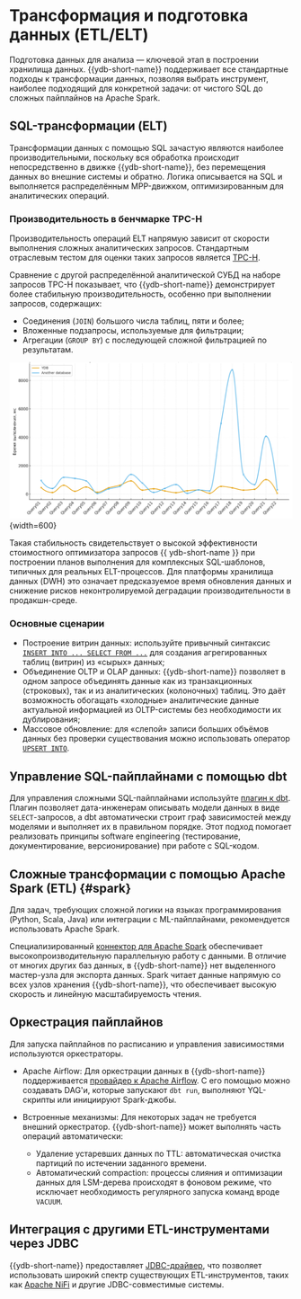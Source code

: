 # Трансформация и подготовка данных (ETL/ELT)

Подготовка данных для анализа — ключевой этап в построении хранилища данных. {{ydb-short-name}} поддерживает все стандартные подходы к трансформации данных, позволяя выбрать инструмент, наиболее подходящий для конкретной задачи: от чистого SQL до сложных пайплайнов на Apache Spark.

## SQL-трансформации (ELT)

Трансформации данных с помощью SQL зачастую являются наиболее производительными, поскольку вся обработка происходит непосредственно в движке {{ydb-short-name}}, без перемещения данных во внешние системы и обратно. Логика описывается на SQL и выполняется распределённым MPP-движком, оптимизированным для аналитических операций.

### Производительность в бенчмарке TPC-H

Производительность операций ELT напрямую зависит от скорости выполнения сложных аналитических запросов. Стандартным отраслевым тестом для оценки таких запросов является [TPC-H](https://www.tpc.org/tpch/).

Сравнение с другой распределённой аналитической СУБД на наборе запросов TPC-H показывает, что {{ydb-short-name}} демонстрирует более стабильную производительность, особенно при выполнении запросов, содержащих:

- Соединения (`JOIN`) большого числа таблиц, пяти и более;
- Вложенные подзапросы, используемые для фильтрации;
- Агрегации (`GROUP BY`) с последующей сложной фильтрацией по результатам.

![](_includes/ydb_vs_another.png){width=600}

Такая стабильность свидетельствует о высокой эффективности стоимостного оптимизатора запросов {{ ydb-short-name }} при построении планов выполнения для комплексных SQL-шаблонов, типичных для реальных ELT-процессов. Для платформы хранилища данных (DWH) это означает предсказуемое время обновления данных и снижение рисков неконтролируемой деградации производительности в продакшн-среде.

### Основные сценарии

- Построение витрин данных: используйте привычный синтаксис [`INSERT INTO ... SELECT FROM ...`](../../../../yql/reference/syntax/insert_into.md) для создания агрегированных таблиц (витрин) из «сырых» данных;
- Объединение OLTP и OLAP данных: {{ydb-short-name}} позволяет в одном запросе объединять данные как из транзакционных (строковых), так и из аналитических (колоночных) таблиц. Это даёт возможность обогащать «холодные» аналитические данные актуальной информацией из OLTP-системы без необходимости их дублирования;
- Массовое обновление: для «слепой» записи больших объёмов данных без проверки существования можно использовать оператор [`UPSERT INTO`](../../../../yql/reference/syntax/upsert_into.md).

## Управление SQL-пайплайнами с помощью dbt

Для управления сложными SQL-пайплайнами используйте [плагин к dbt](../../../../integrations/migration/dbt.md). Плагин позволяет дата-инженерам описывать модели данных в виде `SELECT`-запросов, а dbt автоматически строит граф зависимостей между моделями и выполняет их в правильном порядке. Этот подход помогает реализовать принципы software engineering (тестирование, документирование, версионирование) при работе с SQL-кодом.

## Сложные трансформации с помощью Apache Spark (ETL) {#spark}

Для задач, требующих сложной логики на языках программирования (Python, Scala, Java) или интеграции с ML-пайплайнами, рекомендуется использовать Apache Spark.

Специализированный [коннектор для Apache Spark](../../../../integrations/ingestion/spark.md) обеспечивает высокопроизводительную параллельную работу с данными. В отличие от многих других баз данных, в {{ydb-short-name}} нет выделенного мастер-узла для экспорта данных. Spark читает данные напрямую со всех узлов хранения {{ydb-short-name}}, что обеспечивает высокую скорость и линейную масштабируемость чтения.

## Оркестрация пайплайнов

Для запуска пайплайнов по расписанию и управления зависимостями используются оркестраторы.

- Apache Airflow: Для оркестрации данных в {{ydb-short-name}} поддерживается [провайдер к Apache Airflow](../../../../integrations/orchestration/airflow.md). С его помощью можно создавать DAG'и, которые запускают `dbt run`, выполняют YQL-скрипты или инициируют Spark-джобы.
- Встроенные механизмы: Для некоторых задач не требуется внешний оркестратор. {{ydb-short-name}} может выполнять часть операций автоматически:

    - Удаление устаревших данных по TTL: автоматическая очистка партиций по истечении заданного времени.
    - Автоматический сompaction: процессы слияния и оптимизации данных для LSM-дерева происходят в фоновом режиме, что исключает необходимость регулярного запуска команд вроде `VACUUM`.

## Интеграция с другими ETL-инструментами через JDBC

{{ydb-short-name}} предоставляет [JDBC-драйвер](../../../../reference/languages-and-apis/jdbc-driver/index.md), что позволяет использовать широкий спектр существующих ETL-инструментов, таких как [Apache NiFi](https://nifi.apache.org/) и другие JDBC-совместимые системы.
